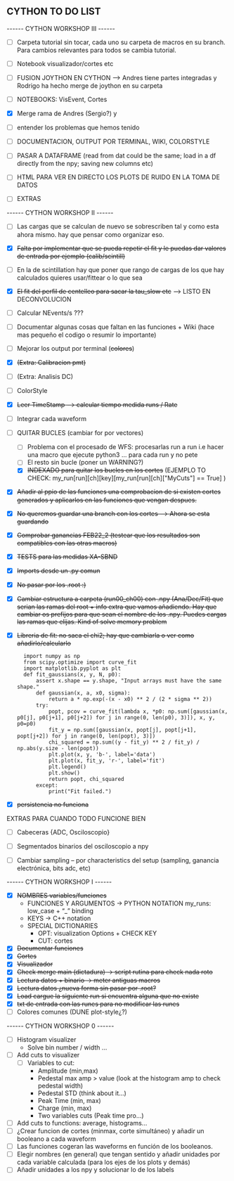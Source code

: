 ## CYTHON TO DO LIST

------ CYTHON WORKSHOP III ------
- [ ] Carpeta tutorial sin tocar, cada uno su carpeta de macros en su branch. Para cambios relevantes para todos se cambia tutorial.
- [ ] Notebook visualizador/cortes etc

- [ ] FUSION JOYTHON EN CYTHON --> Andres tiene partes integradas y Rodrigo ha hecho merge de joython en su carpeta
- [ ] NOTEBOOKS: VisEvent, Cortes
- [x] Merge rama de Andres (Sergio?) y 
- [ ] entender los problemas que hemos tenido
- [ ] DOCUMENTACION, OUTPUT POR TERMINAL, WIKI, COLORSTYLE
- [ ] PASAR A DATAFRAME (read from dat could be the same; load in a df directly from the npy; saving new columns etc)
- [ ] HTML PARA VER EN DIRECTO LOS PLOTS DE RUIDO EN LA TOMA DE DATOS
- [ ] EXTRAS
 

------ CYTHON WORKSHOP II ------

- [ ] Las cargas que se calculan de nuevo se sobrescriben tal y como esta ahora mismo. hay que pensar como organizar eso. 
- [x] ~~Falta por implementar que se pueda repetir el fit y le puedas dar valores de entrada por ejemplo (calib/scintill)~~
- [ ] En la de scintillation hay que poner que rango de cargas de los que hay calculados quieres usar/fittear o lo que sea
- [x] ~~El fit del perfil de centelleo para sacar la tau_slow etc~~ --> LISTO EN DECONVOLUCION
- [ ] Calcular NEvents/s ???
- [ ] Documentar algunas cosas que faltan en las funciones + Wiki (hace mas pequeño el codigo o resumir lo importante)
- [ ] Mejorar los output por terminal (~~colores~~)
- [x] ~~(Extra: Calibracion pmt)~~
- [ ] (Extra: Analisis DC)
- [ ] ColorStyle
- [x] ~~Leer TimeStamp --> calcular tiempo medida runs / Rate~~
- [ ] Integrar cada waveform

- [ ] QUITAR BUCLES (cambiar for por vectores)
    - [ ] Problema con el procesado de WFS: procesarlas run a run i.e hacer una macro que ejecute python3 ... para cada run y no pete
    - [ ] El resto sin bucle (poner un WARNING?)
    - [x] ~~INDEXADO para quitar los bucles en los cortes~~ (EJEMPLO TO CHECK: my_run[run][ch][key][my_run[run][ch]["MyCuts"] == True] )
- [x] ~~Añadir al ppio de las funciones una comprobacion de si existen cortes generados y aplicarlos en las funciones que vengan despues.~~
- [x] ~~No queremos guardar una branch con los cortes --> Ahora se esta guardando~~
- [x] ~~Comprobar ganancias FEB22_2 (testear que los resultados son compatibles con las otras macros)~~
- [x] ~~TESTS para las medidas XA-SBND~~
- [x] ~~Imports desde un .py comun~~
- [x] ~~No pasar por los .root :)~~
- [x] ~~Cambiar estructura a carpeta (run00_ch00) con .npy (Ana/Dec/Fit) que serian las ramas del root + info extra que vamos añadiendo. Hay que cambiar os prefijos para que sean el nombre de los .npy. Puedes cargas las ramas que elijas. Kind of solve memory problem~~
- [x] ~~Libreria de fit: no saca el chi2; hay que cambiarla o ver como añadirlo/calcularlo~~

        import numpy as np
        from scipy.optimize import curve_fit
        import matplotlib.pyplot as plt
        def fit_gaussians(x, y, N, p0):
            assert x.shape == y.shape, "Input arrays must have the same shape."
            def gaussian(x, a, x0, sigma):
                return a * np.exp(-(x - x0) ** 2 / (2 * sigma ** 2))
            try:
                popt, pcov = curve_fit(lambda x, *p0: np.sum([gaussian(x, p0[j], p0[j+1], p0[j+2]) for j in range(0, len(p0), 3)]), x, y, p0=p0)
                fit_y = np.sum([gaussian(x, popt[j], popt[j+1], popt[j+2]) for j in range(0, len(popt), 3)])
                chi_squared = np.sum((y - fit_y) ** 2 / fit_y) / np.abs(y.size - len(popt))
                plt.plot(x, y, 'b-', label='data')
                plt.plot(x, fit_y, 'r-', label='fit')
                plt.legend()
                plt.show()
                return popt, chi_squared
            except:
                print("Fit failed.")

- [x] ~~persistencia no funciona~~

EXTRAS PARA CUANDO TODO FUNCIONE BIEN
- [ ] Cabeceras {ADC, Osciloscopio}
- [ ] Segmentados binarios del osciloscopio a npy
- [ ] Cambiar sampling – por characteristics del setup (sampling, ganancia electrónica, bits adc, etc)


------ CYTHON WORKSHOP I ------

- [x] ~~NOMBRES variables/funciones~~
    - FUNCIONES Y ARGUMENTOS → PYTHON NOTATION
      my_runs: low_case + “_” binding
    - KEYS → C++ notation
    - SPECIAL DICTIONARIES
        - OPT: visualization Options + CHECK KEY
        - CUT: cortes
- [x] ~~Documentar funciones~~
- [x] ~~Cortes~~
- [x] ~~Visualizador~~
- [x] ~~Check merge main (dictadura)  → script rutina para check nada roto~~
- [x] ~~Lectura datos + binario → meter antiguas macros~~
- [x] ~~Lectura datos ¿nueva forma sin pasar por .root?~~
- [x] ~~Load cargue la siguiente run si encuentra alguna que no existe~~
- [x] ~~txt de entrada con las runes para no modificar las runes~~
- [ ] Colores comunes (DUNE plot-style¿?)

------ CYTHON WORKSHOP 0 ------

- [ ] Histogram visualizer
    - Solve bin number / width ...
- [ ] Add cuts to visualizer 
    - [ ] Variables to cut:
      - Amplitude (min,max)
      - Pedestal max amp > value (look at the histogram amp to check pedestal width)
      - Pedestal STD (think about it...)
      - Peak Time (min, max)
      - Charge (min, max)
      - Two variables cuts (Peak time pro...)
- [ ] Add cuts to functions: average, histograms...
- [ ] ¿Crear funcion de cortes (minmax, corte simultáneo) y añadir un booleano a cada waveform
- [ ] Las funciones cogeran las waveforms en función de los booleanos.
- [ ] Elegir nombres (en general) que tengan sentido y añadir unidades por cada variable calculada (para los ejes de los plots y demás)
- [ ] Añadir unidades a los npy y solucionar lo de los labels
